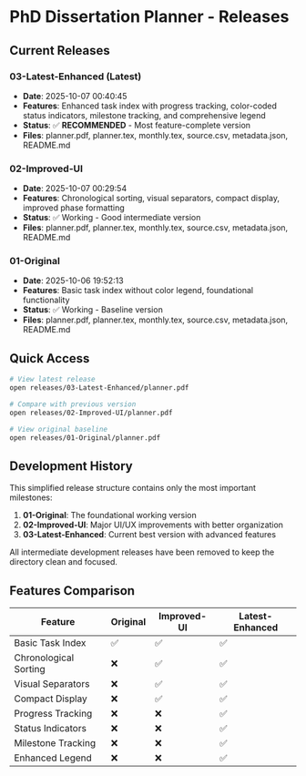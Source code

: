 # PhD Dissertation Planner - Releases

## Current Releases

### 03-Latest-Enhanced (Latest)
- **Date**: 2025-10-07 00:40:45
- **Features**: Enhanced task index with progress tracking, color-coded status indicators, milestone tracking, and comprehensive legend
- **Status**: ✅ **RECOMMENDED** - Most feature-complete version
- **Files**: planner.pdf, planner.tex, monthly.tex, source.csv, metadata.json, README.md

### 02-Improved-UI
- **Date**: 2025-10-07 00:29:54
- **Features**: Chronological sorting, visual separators, compact display, improved phase formatting
- **Status**: ✅ Working - Good intermediate version
- **Files**: planner.pdf, planner.tex, monthly.tex, source.csv, metadata.json, README.md

### 01-Original
- **Date**: 2025-10-06 19:52:13
- **Features**: Basic task index without color legend, foundational functionality
- **Status**: ✅ Working - Baseline version
- **Files**: planner.pdf, planner.tex, monthly.tex, source.csv, metadata.json, README.md

## Quick Access

```bash
# View latest release
open releases/03-Latest-Enhanced/planner.pdf

# Compare with previous version
open releases/02-Improved-UI/planner.pdf

# View original baseline
open releases/01-Original/planner.pdf
```

## Development History

This simplified release structure contains only the most important milestones:

1. **01-Original**: The foundational working version
2. **02-Improved-UI**: Major UI/UX improvements with better organization
3. **03-Latest-Enhanced**: Current best version with advanced features

All intermediate development releases have been removed to keep the directory clean and focused.

## Features Comparison

| Feature | Original | Improved-UI | Latest-Enhanced |
|---------|----------|-------------|-----------------|
| Basic Task Index | ✅ | ✅ | ✅ |
| Chronological Sorting | ❌ | ✅ | ✅ |
| Visual Separators | ❌ | ✅ | ✅ |
| Compact Display | ❌ | ✅ | ✅ |
| Progress Tracking | ❌ | ❌ | ✅ |
| Status Indicators | ❌ | ❌ | ✅ |
| Milestone Tracking | ❌ | ❌ | ✅ |
| Enhanced Legend | ❌ | ❌ | ✅ |

